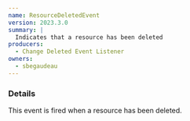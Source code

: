 ```yaml
---
name: ResourceDeletedEvent
version: 2023.3.0
summary: |
  Indicates that a resource has been deleted
producers:
  - Change Deleted Event Listener
owners:
  - sbegaudeau
---
```


### Details

This event is fired when a resource has been deleted.

<NodeGraph title="Consumer / Producer Diagram" />